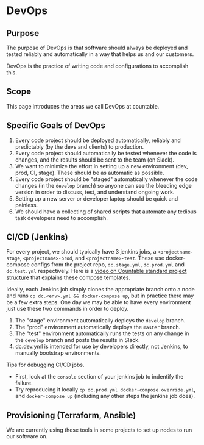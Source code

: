 # DevOps

## Purpose

The purpose of DevOps is that software should always be deployed and tested reliably and automatically in a way that helps us and our customers.

DevOps is the practice of writing code and configurations to accomplish this.

## Scope

This page introduces the areas we call DevOps at countable.

## Specific Goals of DevOps

1. Every code project should be deployed automatically, reliably and predictably (by the devs and clients) to production.
1. Every code project should automatically be tested whenever the code is changes, and the results should be sent to the team (on Slack).
1. We want to minimize the effort in setting up a new environment (dev, prod, CI, stage). These should be as automatic as possible.
1. Every code project should be "staged" automatically whenever the code changes (in the `develop` branch) so anyone can see the bleeding edge version in order to discuss, test, and understand ongoing work.
1. Setting up a new server or developer laptop should be quick and painless.
1. We should have a collecting of shared scripts that automate any tedious task developers need to accomplish.

## CI/CD (Jenkins)

For every project, we should typically have 3 jenkins jobs, a `<projectname-stage`, `<projectname>-prod`, and `<projectname>-test`. These use docker-compose configs from the project repo, `dc.stage.yml`, `dc.prod.yml` and `dc.test.yml` respectively. Here is a [video on Countable standard project structure](https://www.youtube.com/watch?v=8ms2YQtURXM) that explains these compose templates.

Ideally, each Jenkins job simply clones the appropriate branch onto a node and runs `cp dc.<env>.yml && docker-compose up`, but in practice there may be a few extra steps. One day we may be able to have every environment just use these two commands in order to deploy.

1. The "stage" environment automatically deploys the `develop` branch.
1. The "prod" environment automatically deploys the `master` branch.
1. The "test" environment automatically runs the tests on any change in the `develop` branch and posts the results in Slack.
1. dc.dev.yml is intended for use by developers directly, not Jenkins, to manually bootstrap environments.

Tips for debugging CI/CD jobs.
  * First, look at the `console` section of your jenkins job to indentify the failure.
  * Try reproducing it locally `cp dc.prod.yml docker-compose.override.yml`, and `docker-compose up` (including any other steps the jenkins job does).

## Provisioning (Terraform, Ansible)

We are currently using these tools in some projects to set up nodes to run our software on.
